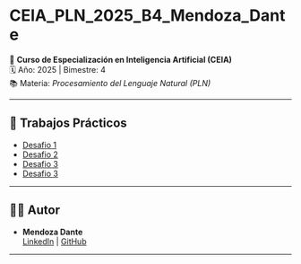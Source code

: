 # CEIA_PLN_2025_B4_Mendoza_Dante

📘 **Curso de Especialización en Inteligencia Artificial (CEIA)**  
🗓️ Año: 2025 | Bimestre: 4  
📚 Materia: *Procesamiento del Lenguaje Natural (PLN)*  

---

## 🚀 Trabajos Prácticos

- [Desafio 1](https://colab.research.google.com/drive/1SPjRICpay3u5Q77yKMz-oEMKcmWwb3ON?usp=sharing)
- [Desafio 2](https://colab.research.google.com/drive/1OpCWil3XFS1AjRyjV0l2DQQkirBTI70A?usp=sharing)
- [Desafio 3](https://colab.research.google.com/)
- [Desafio 3](https://colab.research.google.com/)

---

## 👨‍💻 Autor

- **Mendoza Dante**  
  [LinkedIn](https://www.linkedin.com/in/dante-hector-mendoza-35886b6a) | [GitHub](https://github.com/DanteMendoza)

---
